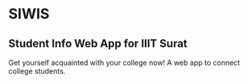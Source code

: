 # SIWIS
## Student Info Web App for IIIT Surat

Get yourself acquainted with your college now! A web app to connect college students.
